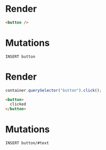 # Render
```html
<button />
```

# Mutations
```
INSERT button
```

# Render
```js
container.querySelector("button").click();
```
```html
<button>
  clicked
</button>
```

# Mutations
```
INSERT button/#text
```